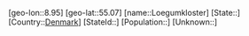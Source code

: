 ﻿---
location: [55.07,8.95]
type: City
tags:
- geo/City


SpocWebEntityId: 32176
isDeleted: false
confidential: public

---
[geo-lon::8.95]
[geo-lat::55.07]
[name::Loegumkloster]
[State::]
[Country::[Denmark](geo/Continent/Europe/Denmark.md)]
[StateId::]
[Population::]
[Unknown::]

